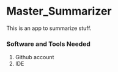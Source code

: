 # Master_Summarizer

This is an app to summarize stuff.

### Software and Tools Needed

1. Github account
2. IDE
